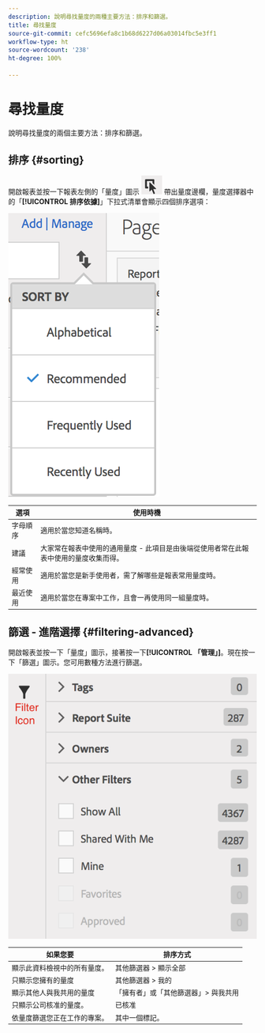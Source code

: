 ```yaml
---
description: 說明尋找量度的兩種主要方法：排序和篩選。
title: 尋找量度
source-git-commit: cefc5696efa8c1b68d6227d06a03014fbc5e3ff1
workflow-type: ht
source-wordcount: '238'
ht-degree: 100%

---
```


# 尋找量度

說明尋找量度的兩個主要方法：排序和篩選。

## 排序 {#sorting}

開啟報表並按一下報表左側的「量度」圖示 ![](assets/metrics_icon.png) 帶出量度邊欄，量度選擇器中的「**[!UICONTROL 排序依據]**」下拉式清單會顯示四個排序選項：

![](assets/cm_sort.png)

| 選項 | 使用時機 |
|---|---|
| 字母順序 | 適用於當您知道名稱時。 |
| 建議 | 大家常在報表中使用的通用量度 - 此項目是由後端從使用者常在此報表中使用的量度收集而得。 |
| 經常使用 | 適用於當您是新手使用者，需了解哪些是報表常用量度時。 |
| 最近使用 | 適用於當您在專案中工作，且會一再使用同一組量度時。 |

## 篩選 - 進階選擇 {#filtering-advanced}

開啟報表並按一下「量度」圖示，接著按一下&#x200B;**[!UICONTROL 「管理」]**。現在按一下「篩選」圖示。您可用數種方法進行篩選。

![](assets/cm_advanced_sel.png)

| 如果您要 | 排序方式 |
| --- | --- |
| 顯示此資料檢視中的所有量度。 | 其他篩選器 > 顯示全部 |
| 只顯示您擁有的量度 | 其他篩選器 > 我的 |
| 顯示其他人與我共用的量度 | 「擁有者」或「其他篩選器」> 與我共用 |
| 只顯示公司核准的量度。 | 已核准 |
| 依量度篩選您正在工作的專案。 | 其中一個標記。 |